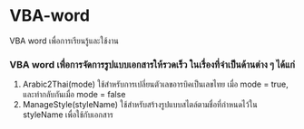 # VBA-word
VBA word เพื่อการเรียนรู้และใช้งาน

### VBA word เพื่อการจัดการรูปแบบเอกสารให้รวดเร็ว ในเรื่องที่จำเป็นด้านต่าง ๆ ได้แก่
1. Arabic2Thai(mode) ใช้สำหรับการเปลี่ยนตัวเลขอารบิคเป็นเลขไทย เมื่อ mode = true, และทำกลับกันเมื่อ mode = false
1. ManageStyle(styleName) ใช้สำหรับสร้างรูปแบบสไตล์ตามชื่อที่กำหนดไว้ใน styleName เพื่อใช้กับเอกสาร
